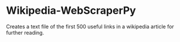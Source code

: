 # Wikipedia-WebScraperPy

Creates a text file of the first 500 useful links in a wikipedia article for further reading.
